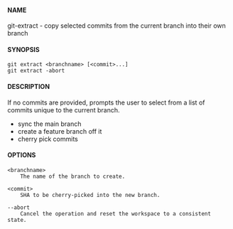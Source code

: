 #### NAME

git-extract - copy selected commits from the current branch into their own branch

#### SYNOPSIS

```
git extract <branchname> [<commit>...]
git extract -abort
```

#### DESCRIPTION

If no commits are provided, prompts the user to select from a list of commits unique to the current branch.

* sync the main branch
* create a feature branch off it
* cherry pick commits

#### OPTIONS

```
<branchname>
    The name of the branch to create.

<commit>
    SHA to be cherry-picked into the new branch.

--abort
    Cancel the operation and reset the workspace to a consistent state.
```
